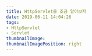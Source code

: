 ```yaml
---
title: HttpServlet을 조금 알아보자
date: 2019-06-11 14:04:26
tags:
- HttpServlet
- Servlet
thumbnailImage:
thumbnailImagePosition: right
---
```

